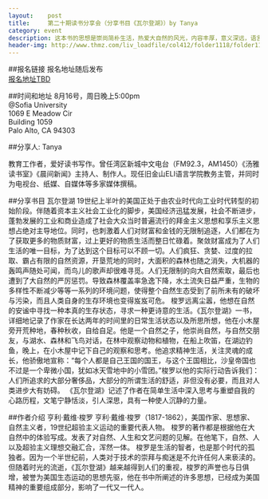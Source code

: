 ```yaml
---
layout:    post
title:     第二十期读书分享会（分享书目《瓦尔登湖》）by Tanya 
category: event 
description: 这本书的思想是崇尚简朴生活，热爱大自然的风光，内容丰厚，意义深远，语言生动，意境深邃，就像是个智慧的老人，闪现哲理灵光，又有高山流水那样的境界。书中记录了作者隐居瓦尔登湖畔，与大自然水乳交融、在田园生活中感知自然重塑自我的奇异历程。读本书，能引领人进入一个澄明、恬美、素雅的世界。 
header-img: http://www.thmz.com/liv_loadfile/col412/folder1118/folder1119/fold1/thumb_1345101210_55725200.jpg
---
```


##报名链接
报名地址随后发布  
[报名地址TBD]()

##时间和地址
8月16号，周日晚上5:00pm <br>
@Sofia University  
1069 E Meadow Cir   
Building 1059   
Palo Alto, CA 94303

##分享人: Tanya 

教育工作者，爱好读书写作。曾任湾区新城中文电台（FM92.3，AM1450）《汤雅读书室》《晨间新闻》主持人、制作人。现任旧金山ELI语言学院教务主管，并同时为电视台、纸媒、自媒体等多家媒体撰稿。

##分享书目 瓦尔登湖
19世纪上半叶的美国正处于由农业时代向工业时代转型的初始阶段。伴随着资本主义社会工业化的脚步，美国经济迅猛发展，社会不断进步，蓬勃发展的工业和商业造成了社会大众当时普遍流行的拜金主义思想和享乐主义思想占绝对主导地位。同时，也刺激着人们对财富和金钱的无限制追逐，人们都在为了获取更多的物质财富，过上更好的物质生活而整日忙碌着。聚敛财富成为了人们生活的唯一目标，为了达到这个目标可以不顾一切。人们疯狂、贪婪、过度的拉取、霸占有限的自然资源，开垦荒地的同时，大面积的森林也随之消失，大机器的轰鸣声随处可闻，而鸟儿的歌声却很难寻觅。人们无限制的向大自然索取，最后也遭到了大自然的严厉惩罚。导致森林覆盖率急逸下降，水土流失日益严重，生物的多样性不断减少等等一系列的环境问题，使得整个自然生态受到了前所未有的破坏与污染，而且人类自身的生存环境也变得岌岌可危。 
梭罗远离尘嚣，他想在自然的安谧中寻找一种本真的生存状态，寻求一种更诗意的生活。《瓦尔登湖》一书，详细地记录了作家在长达两年的时间里的日常生活状态以及所思所想，他在小木屋旁开荒种地，春种秋收，自给自足。他是一个自然之子，他崇尚自然，与自然交朋友，与湖水、森林和飞鸟对话，在林中观察动物和植物，在船上吹笛，在湖边钓鱼，晚上，在小木屋中记下自己的观察和思考。他追求精神生活，关注灵魂的成长，他骄傲地宣称：“每个人都是自己王国的国王，与这个王国相比，沙皇帝国也不过是一个卑微小国，犹如冰天雪地中的小雪团。”梭罗以他的实际行动告诉我们：人们所追求的大部分奢侈品，大部分的所谓生活的舒适，非但没有必要，而且对人类进步大有妨碍。
《瓦尔登湖》记述了作者在简单生活中深入思考与重塑自我的心路历程，文笔宁静恬淡，引人深思，具有一种使人沉静的力量。
 
##作者介绍 亨利·戴维·梭罗
亨利·戴维·梭罗（1817-1862），美国作家、思想家、自然主义者，19世纪超验主义运动的重要代表人物。
梭罗的著作都是根据他在大自然中的体验写成。发表了对自然、人生和文艺问题的见解。在他笔下，自然、人以及超验主义理想交融汇合，浑然一体。 
梭罗是生活的智者，也是那个时代的孤独者。因为一个半世纪前，人类对于技术的崇拜与痴迷是不允许任何人来亵渎的。但随着时光的流逝，《瓦尔登湖》越来越得到人们的重视，梭罗的声誉也与日俱增，被誉为美国生态运动的思想先驱，他在书中所阐述的许多思想，已经成为美国精神的重要组成部分，影响了一代又一代人。

